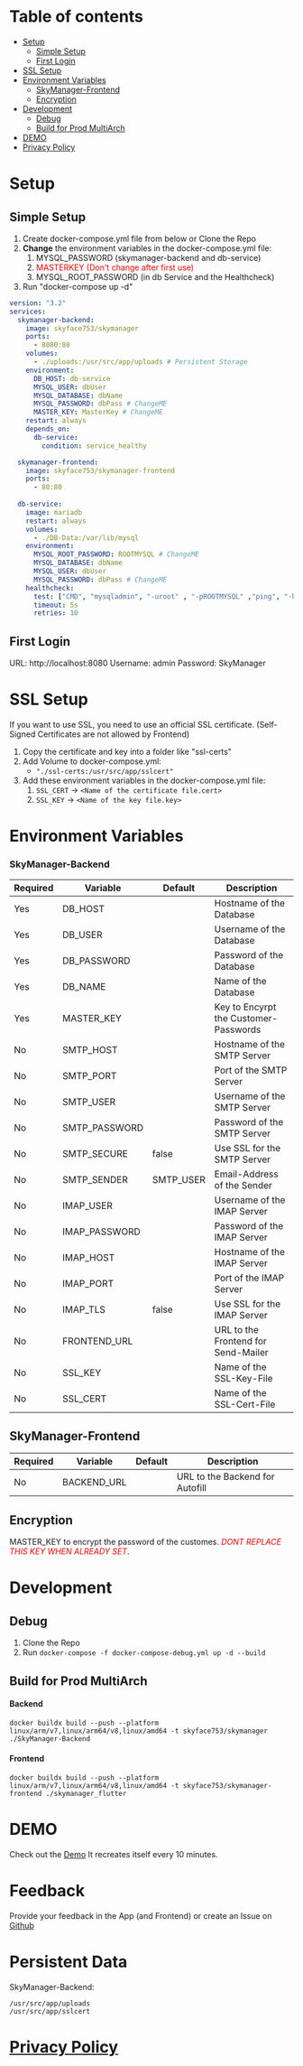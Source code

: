 # Table of contents

- [Setup](#setup)
  - [Simple Setup](#simple-setup)
  - [First Login](#first-login)
- [SSL Setup](#ssl-setup)
- [Environment Variables](#environment-variables)
  - [SkyManager-Frontend](#skymanager-frontend)
  - [Encryption](#encryption)
- [Development](#development)
  - [Debug](#debug)
  - [Build for Prod MultiArch](#build-for-prod-multiarch)
- [DEMO](#demo)
- [Privacy Policy](https://skymanager.net/index.php/skymanager-privacy-policy/)

# Setup

## Simple Setup
1. Create docker-compose.yml file from below or Clone the Repo
2. **Change** the environment variables in the docker-compose.yml file:
   1. MYSQL_PASSWORD (skymanager-backend and db-service)
   2. <span style="color:red">MASTERKEY (Don't change after first use) </span>
   3. MYSQL_ROOT_PASSWORD (in db Service and the Healthcheck)
3.  Run "docker-compose up -d"
```yaml
version: "3.2"
services:
  skymanager-backend:
    image: skyface753/skymanager
    ports:
      - 8080:80
    volumes:
      - ./uploads:/usr/src/app/uploads # Persistent Storage
    environment:
      DB_HOST: db-service                     
      MYSQL_USER: dbUser
      MYSQL_DATABASE: dbName
      MYSQL_PASSWORD: dbPass # ChangeME
      MASTER_KEY: MasterKey # ChangeME
    restart: always
    depends_on:
      db-service:
        condition: service_healthy

  skymanager-frontend:
    image: skyface753/skymanager-frontend
    ports:
      - 80:80
    
  db-service:
    image: mariadb
    restart: always
    volumes:
      - ./DB-Data:/var/lib/mysql
    environment:
      MYSQL_ROOT_PASSWORD: ROOTMYSQL # ChangeME
      MYSQL_DATABASE: dbName
      MYSQL_USER: dbUser
      MYSQL_PASSWORD: dbPass # ChangeME
    healthcheck:
      test: ["CMD", "mysqladmin", "-uroot" , "-pROOTMYSQL" ,"ping", "-h", "localhost"]
      timeout: 5s
      retries: 10

```

## First Login
URL: http://localhost:8080
Username: admin
Password: SkyManager


# SSL Setup
If you want to use SSL, you need to use an official SSL certificate. (Self-Signed Certificates are not allowed by Frontend)
   1. Copy the certificate and key into a folder like "ssl-certs"
   2. Add Volume to docker-compose.yml:
      - `"./ssl-certs:/usr/src/app/sslcert"`
   3. Add these environment variables in the docker-compose.yml file:
      1. `SSL_CERT` -> `<Name of the certificate file.cert>`
      2. `SSL_KEY` -> `<Name of the key file.key>`
  

# Environment Variables

### SkyManager-Backend

| Required | Variable | Default | Description |
| -------- | -------- | ------- | ----------- |
| Yes | DB_HOST |  | Hostname of the Database |
| Yes | DB_USER |  | Username of the Database |
| Yes | DB_PASSWORD |  | Password of the Database |
| Yes | DB_NAME |  | Name of the Database |
| Yes | MASTER_KEY |  | Key to Encyrpt the Customer-Passwords |
| No  | SMTP_HOST |  | Hostname of the SMTP Server |
| No  | SMTP_PORT |  | Port of the SMTP Server |
| No  | SMTP_USER |  | Username of the SMTP Server |
| No  | SMTP_PASSWORD |  | Password of the SMTP Server |
| No  | SMTP_SECURE | false | Use SSL for the SMTP Server |
| No  | SMTP_SENDER | SMTP_USER | Email-Address of the Sender |
| No  | IMAP_USER |  | Username of the IMAP Server |
| No  | IMAP_PASSWORD |  | Password of the IMAP Server |
| No  | IMAP_HOST |  | Hostname of the IMAP Server |
| No  | IMAP_PORT |  | Port of the IMAP Server |
| No  | IMAP_TLS | false | Use SSL for the IMAP Server |
| No  | FRONTEND_URL |  | URL to the Frontend for Send-Mailer |    
| No  | SSL_KEY |  | Name of the SSL-Key-File |
| No  | SSL_CERT |  | Name of the SSL-Cert-File |

## SkyManager-Frontend

| Required | Variable | Default | Description |
| -------- | -------- | ------- | ----------- |
| No  | BACKEND_URL |  | URL to the Backend for Autofill |

## Encryption
MASTER_KEY to encrypt the password of the customes. 
<span style="color:red">*DONT REPLACE THIS KEY WHEN ALREADY SET*</span>.






# Development
## Debug
1. Clone the Repo
2. Run `docker-compose -f docker-compose-debug.yml up -d --build`

## Build for Prod MultiArch
#### Backend
`docker buildx build --push --platform linux/arm/v7,linux/arm64/v8,linux/amd64 -t skyface753/skymanager ./SkyManager-Backend`

#### Frontend
`docker buildx build --push --platform linux/arm/v7,linux/arm64/v8,linux/amd64 -t skyface753/skymanager-frontend ./skymanager_flutter`

# DEMO
Check out the [Demo](https://skymanager.skyface753.de)
It recreates itself every 10 minutes.


# Feedback
Provide your feedback in the App (and Frontend) or create an Issue on [Github](https://github.com/skyface753/SkyManager)

# Persistent Data
SkyManager-Backend: 
```
/usr/src/app/uploads
/usr/src/app/sslcert
```
# [Privacy Policy](https://skymanager.net/index.php/skymanager-privacy-policy/)


<!-- # Android -->
<!-- ![alt text](https://github.com/skyface753/SkyManager/blob/master/Images/Android-Screenshots/Login.jpg) -->
